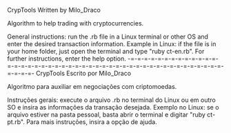 CrypTools
Written by Milo_Draco

Algorithm to help trading with cryptocurrencies.

General instructions: run the .rb file in a Linux terminal or other OS and enter the desired transaction information. Example in Linux: if the file is in your home folder, just open the terminal and type "ruby ct-en.rb". For further instructions, enter the help option.
-=-=-=-=-=-=-=-=-=-=-=-=-=-=-=-=-=-=-=-=-=-=-=-=-=-=-=-=-=-=-=-=-=-=-=-=-=-=-=-=-=-=-=-=-=-=-=-=-=-
CrypTools
Escrito por Milo_Draco

Algoritmo para auxiliar em negociações com criptomoedas.

Instruções gerais: execute o arquivo .rb no terminal do Linux ou em outro SO e insira as informações da transação desejada. Exemplo no Linux: se o arquivo estiver na pasta pessoal, basta abrir o terminal e digitar "ruby ct-pt.rb". Para mais instruções, insira a opção de ajuda.
